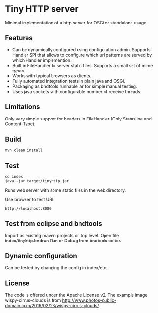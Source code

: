 # Tiny HTTP server

Minimal implementation of a http server for OSGi or standalone usage.

## Features

* Can be dynamically configured using configuration admin. Supports Handler SPI that allows to configure which url patterns are served by which Handler implemention.
* Built in FileHandler to server static files. Supports a small set of mime types.
* Works with typical browsers as clients.
* Fully automated integration tests in plain java and OSGi.
* Packaging as bndtools runnable jar for simple manual testing.
* Uses java sockets with configurable number of receive threads.

## Limitations

Only very simple support for headers in FileHandler (Only Statusline and Content-Type).

## Build

	mvn clean install

## Test

	cd index
	java -jar target/tinyhttp.jar

Runs web server with some static files in the web directory.

Use browser to test URL

	http://localhost:8080

## Test from eclipse and bndtools

Import as existing maven projects on top level.
Open file index/tinyhttp.bndrun
Run or Debug from bndtools editor.

## Dynamic configuration

Can be tested by changing the config in index/etc.

## License

The code is offered under the Apache License v2.
The example image wispy-cirrus-clouds is from http://www.photos-public-domain.com/2016/02/23/wispy-cirrus-clouds/.

